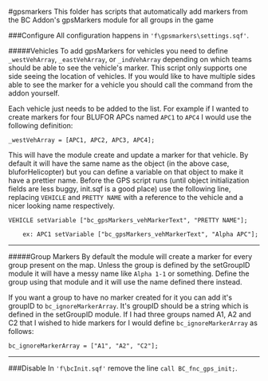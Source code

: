 #gpsmarkers
This folder has scripts that automatically add markers from the BC Addon's gpsMarkers module for all groups in the game

###Configure
All configuration happens in `'f\gpsmarkers\settings.sqf'`.

#####Vehicles
To add  gpsMarkers for vehicles you need to define `_westVehArray`, `_eastVehArray`, or `_indVehArray` depending on which teams should be able to see the vehicle's marker. This script only supports one side seeing the location of vehicles. If you would like to have multiple sides able to see the marker for a vehicle you should call the command from the addon yourself.

Each vehicle just needs to be added to the list. For example if I wanted to create markers for four BLUFOR APCs named `APC1` to `APC4` I would use the following definition:

```_westVehArray = [APC1, APC2, APC3, APC4];```

This will have the module create and update a marker for that vehicle. By default it will have the same name as the object (in the above case, bluforHelicopter) but you can define a variable on that object to make it have a prettier name. Before the GPS script runs (until object initialization fields are less buggy, init.sqf is a good place) use the following line, replacing `VEHICLE` and `PRETTY NAME` with a reference to the vehicle and a nicer looking name respectively.

```
VEHICLE setVariable ["bc_gpsMarkers_vehMarkerText", "PRETTY NAME"];

    ex: APC1 setVariable ["bc_gpsMarkers_vehMarkerText", "Alpha APC"];
```

***
#####Group Markers
By default the module will create a marker for every group present on the map. Unless the group is defined by the setGroupID module it will have a messy name like `Alpha 1-1` or something. Define the group using that module and it will use the name defined there instead.

If you want a group to have no marker created for it you can add it's groupID to `bc_ignoreMarkerArray`. It's groupID should be a string which is defined in the setGroupID module. If I had three groups named A1, A2 and C2 that I wished to hide markers for I would define `bc_ignoreMarkerArray` as follows:

```bc_ignoreMarkerArray = ["A1", "A2", "C2"];```
***

###Disable
In `'f\bcInit.sqf'` remove the line `call BC_fnc_gps_init;`.